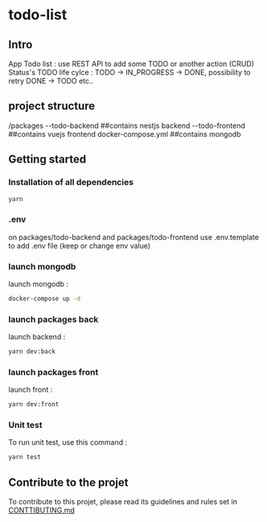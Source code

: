 # todo-list

## Intro

App Todo list : 
use REST API to add some TODO or another action (CRUD)
Status's TODO life cylce : TODO -> IN_PROGRESS -> DONE, possibility to retry DONE -> TODO etc..

## project structure

/packages 
--todo-backend  ##contains nestjs backend
--todo-frontend ##contains vuejs frontend
docker-compose.yml ##contains mongodb 

## Getting started

### Installation of all dependencies

```bash
yarn  
```


### .env
on packages/todo-backend and packages/todo-frontend
use .env.template to add .env file (keep or change env value)


### launch mongodb

launch mongodb  :
```bash
docker-compose up -d   
```

### launch packages back
launch backend  :

```bash
yarn dev:back
```

### launch packages front
launch front  :

```bash
yarn dev:front
```

### Unit test
To run unit test, use this command : 
```bash
yarn test
```



## Contribute to the projet

To contribute to this projet, please read its guidelines and rules set in [CONTTIBUTING.md](./CONTRIBUTING.md)